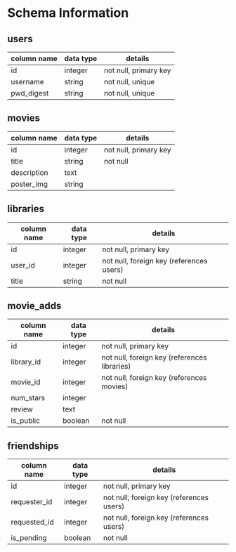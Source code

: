 # Schema Information

## users
column name | data type | details
------------|-----------|-----------------------
id          | integer   | not null, primary key
username    | string    | not null, unique
pwd_digest  | string    | not null, unique

## movies
column name | data type | details
------------|-----------|-----------------------
id          | integer   | not null, primary key
title       | string    | not null
description | text      |
poster_img  | string    |

## libraries
column name | data type | details
------------|-----------|-----------------------
id          | integer   | not null, primary key
user_id     | integer   | not null, foreign key (references users)
title       | string    | not null

## movie_adds
column name | data type | details
------------|-----------|-----------------------
id          | integer   | not null, primary key
library_id  | integer   | not null, foreign key (references libraries)
movie_id    | integer   | not null, foreign key (references movies)
num_stars   | integer   |
review      | text      |
is_public   | boolean   | not null


## friendships
column name | data type | details
------------|-----------|-----------------------
id          | integer   | not null, primary key
requester_id| integer   | not null, foreign key (references users)
requested_id| integer   | not null, foreign key (references users)
is_pending  | boolean   | not null
